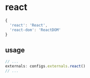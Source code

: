 # react
```js
{
  'react': 'React',
  'react-dom': 'ReactDOM'
}
```

## usage
```js
// ...
externals: configs.externals.react()
// ...
```
